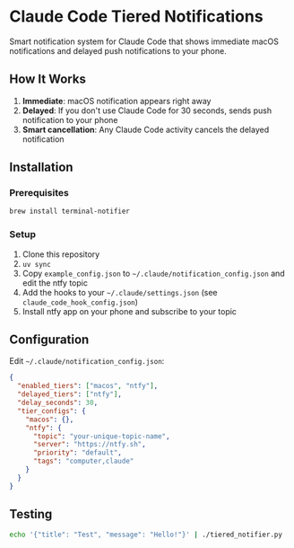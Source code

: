# Claude Code Tiered Notifications

Smart notification system for Claude Code that shows immediate macOS notifications and delayed push notifications to your phone.

## How It Works

1. **Immediate**: macOS notification appears right away
2. **Delayed**: If you don't use Claude Code for 30 seconds, sends push notification to your phone
3. **Smart cancellation**: Any Claude Code activity cancels the delayed notification

## Installation

### Prerequisites
```bash
brew install terminal-notifier
```

### Setup
1. Clone this repository
2. `uv sync`
3. Copy `example_config.json` to `~/.claude/notification_config.json` and edit the ntfy topic
4. Add the hooks to your `~/.claude/settings.json` (see `claude_code_hook_config.json`)
5. Install ntfy app on your phone and subscribe to your topic

## Configuration

Edit `~/.claude/notification_config.json`:

```json
{
  "enabled_tiers": ["macos", "ntfy"],
  "delayed_tiers": ["ntfy"],
  "delay_seconds": 30,
  "tier_configs": {
    "macos": {},
    "ntfy": {
      "topic": "your-unique-topic-name",
      "server": "https://ntfy.sh",
      "priority": "default",
      "tags": "computer,claude"
    }
  }
}
```

## Testing

```bash
echo '{"title": "Test", "message": "Hello!"}' | ./tiered_notifier.py
```

